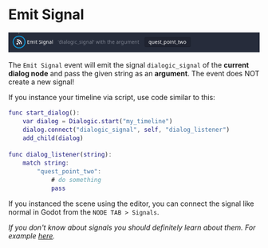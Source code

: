 # Emit Signal
![image](./Images/Event_Emit_Signal.PNG)

The `Emit Signal` event will emit the signal `dialogic_signal` of the **current dialog node** and pass the given string as an **argument**.
The event does NOT create a new signal!

If you instance your timeline via script, use code similar to this:
```gd
func start_dialog():
	var dialog = Dialogic.start("my_timeline")
	dialog.connect("dialogic_signal", self, "dialog_listener")
	add_child(dialog)

func dialog_listener(string):
	match string:
		"quest_point_two":
			# do something
			pass
```

If you instanced the scene using the editor, you can connect the signal like normal in Godot from the `NODE TAB > Signals`.

*If you don't know about signals you should definitely learn about them. For example [here](https://docs.godotengine.org/en/stable/getting_started/step_by_step/signals.html).*
